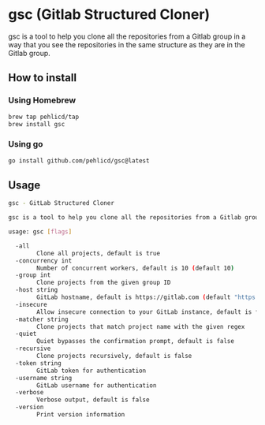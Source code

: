 # gsc (Gitlab Structured Cloner)

gsc is a tool to help you clone all the repositories from a Gitlab group in a way that you see the repositories in the same structure as they are in the Gitlab group.

## How to install

### Using Homebrew

```bash
brew tap pehlicd/tap
brew install gsc
```

### Using go

```bash
go install github.com/pehlicd/gsc@latest
```

## Usage

```bash
gsc - GitLab Structured Cloner

gsc is a tool to help you clone all the repositories from a Gitlab group in a way that you see the repositories in the same structure as they are in the Gitlab group.

usage: gsc [flags]

  -all
        Clone all projects, default is true
  -concurrency int
        Number of concurrent workers, default is 10 (default 10)
  -group int
        Clone projects from the given group ID
  -host string
        GitLab hostname, default is https://gitlab.com (default "https://gitlab.com")
  -insecure
        Allow insecure connection to your GitLab instance, default is false
  -matcher string
        Clone projects that match project name with the given regex
  -quiet
        Quiet bypasses the confirmation prompt, default is false
  -recursive
        Clone projects recursively, default is false
  -token string
        GitLab token for authentication
  -username string
        GitLab username for authentication
  -verbose
        Verbose output, default is false
  -version
        Print version information
```
